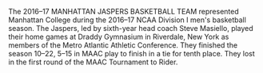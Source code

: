 The 2016–17 MANHATTAN JASPERS BASKETBALL TEAM represented Manhattan College during the 2016–17 NCAA Division I men's basketball season. The Jaspers, led by sixth-year head coach Steve Masiello, played their home games at Draddy Gymnasium in Riverdale, New York as members of the Metro Atlantic Athletic Conference. They finished the season 10–22, 5–15 in MAAC play to finish in a tie for tenth place. They lost in the first round of the MAAC Tournament to Rider.
